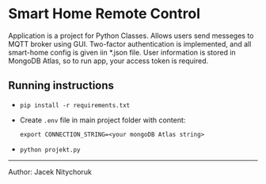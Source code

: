 # Smart Home Remote Control

Application is a project for Python Classes. Allows users send messeges to MQTT broker using GUI. Two-factor authentication is implemented, and all smart-home  config is given iin *.json file.
User information is stored in MongoDB Atlas, so to run app, your access token is required.

## Running instructions
- `pip install -r requirements.txt`
- Create `.env` file in main project folder with content:

    `export CONNECTION_STRING=<your mongoDB Atlas string>`
- `python projekt.py`

---
Author: Jacek Nitychoruk
